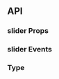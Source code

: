## API

### slider Props

<field-table :data="sliderProps"/>

### slider Events

<field-table :data="sliderEvents" type="emits" />

### Type

```typescript

```

<script setup>
import { ref } from 'vue';

const sliderProps = ref([
  {
    name: 'model-value (v-model)',
    desc: '绑定值',
    type: 'number | [number, number]',
    value: '-',
  },
  {
    name: 'default-value',
    desc: '默认值（非受控状态）',
    type: 'number | [number, number]',
    value: '0',
  },
  {
    name: 'step',
    desc: '滑动的步长',
    type: 'number',
    value: '1',
  },
  {
    name: 'min',
    desc: '滑动范围的最小值',
    type: 'number',
    value: '0',
  },
  {
    name: 'marks',
    desc: '设置显示的标签',
    type: 'Record<number, string>',
    value: '-',
  },
  {
    name: 'max',
    desc: '滑动范围的最大值',
    type: 'number',
    value: '100',
  },
  {
    name: 'direction',
    desc: '滑动输入条的方向',
    type: 'Direction',
    value: "'horizontal'",
  },
  {
    name: 'disabled',
    desc: '是否禁用',
    type: 'boolean',
    value: '`false`',
  },
  {
    name: 'show-ticks',
    desc: '是否显示刻度线',
    type: 'boolean',
    value: '`false`',
  },
  {
    name: 'show-input',
    desc: '是否显示输入框',
    type: 'boolean',
    value: '`false`',
  },
  {
    name: 'range',
    desc: '是否开启范围选择',
    type: 'boolean',
    value: '`false`',
  },
  {
    name: 'show-tooltip',
    desc: '是否显示tooltip',
    type: 'boolean',
    value: 'true',
  },
]);

const sliderEvents = ref([
  {
    name: 'change',
    desc: '值改变时触发',
    type: '(value: number | [number, number]) => void',
    value: '-',
  },
]);
</script>
